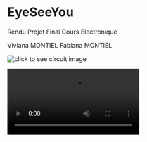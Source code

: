 # EyeSeeYou

Rendu Projet Final Cours Electronique 

Viviana MONTIEL
Fabiana MONTIEL

![click to see circuit image](IMG_5034.HEIC)

![click to see LEDs video](eyeSeeYou.mov)

